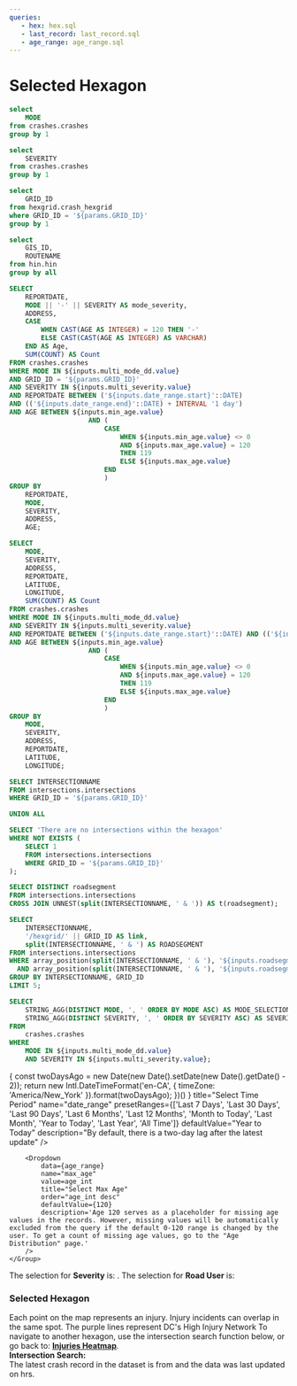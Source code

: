 ```yaml
---
queries:
   - hex: hex.sql
   - last_record: last_record.sql
   - age_range: age_range.sql
---
```


# Selected Hexagon

```sql unique_mode
select 
    MODE
from crashes.crashes
group by 1
```

```sql unique_severity
select 
    SEVERITY
from crashes.crashes
group by 1
```

```sql unique_hex
select 
    GRID_ID
from hexgrid.crash_hexgrid
where GRID_ID = '${params.GRID_ID}'
group by 1
```

```sql unique_hin
select 
    GIS_ID,
    ROUTENAME
from hin.hin
group by all
```

```sql table_query
SELECT
    REPORTDATE,
    MODE || '-' || SEVERITY AS mode_severity,
    ADDRESS,
    CASE
        WHEN CAST(AGE AS INTEGER) = 120 THEN '-'
        ELSE CAST(CAST(AGE AS INTEGER) AS VARCHAR)
    END AS Age,
    SUM(COUNT) AS Count
FROM crashes.crashes
WHERE MODE IN ${inputs.multi_mode_dd.value}
AND GRID_ID = '${params.GRID_ID}'
AND SEVERITY IN ${inputs.multi_severity.value}
AND REPORTDATE BETWEEN ('${inputs.date_range.start}'::DATE)
AND (('${inputs.date_range.end}'::DATE) + INTERVAL '1 day')
AND AGE BETWEEN ${inputs.min_age.value}
                    AND (
                        CASE 
                            WHEN ${inputs.min_age.value} <> 0 
                            AND ${inputs.max_age.value} = 120
                            THEN 119
                            ELSE ${inputs.max_age.value}
                        END
                        )
GROUP BY
    REPORTDATE,
    MODE,
    SEVERITY,
    ADDRESS,
    AGE;
```

```sql incidents
SELECT
    MODE,
    SEVERITY,
    ADDRESS,
    REPORTDATE,
    LATITUDE,
    LONGITUDE,
    SUM(COUNT) AS Count
FROM crashes.crashes
WHERE MODE IN ${inputs.multi_mode_dd.value}
AND SEVERITY IN ${inputs.multi_severity.value}
AND REPORTDATE BETWEEN ('${inputs.date_range.start}'::DATE) AND (('${inputs.date_range.end}'::DATE) + INTERVAL '1 day')
AND AGE BETWEEN ${inputs.min_age.value}
                    AND (
                        CASE 
                            WHEN ${inputs.min_age.value} <> 0 
                            AND ${inputs.max_age.value} = 120
                            THEN 119
                            ELSE ${inputs.max_age.value}
                        END
                        )
GROUP BY
    MODE,
    SEVERITY,
    ADDRESS,
    REPORTDATE,
    LATITUDE,
    LONGITUDE;
```

```sql intersection_list
SELECT INTERSECTIONNAME
FROM intersections.intersections
WHERE GRID_ID = '${params.GRID_ID}'

UNION ALL

SELECT 'There are no intersections within the hexagon'
WHERE NOT EXISTS (
    SELECT 1 
    FROM intersections.intersections 
    WHERE GRID_ID = '${params.GRID_ID}'
);
```

```sql roadsegment_dropdown
SELECT DISTINCT roadsegment
FROM intersections.intersections
CROSS JOIN UNNEST(split(INTERSECTIONNAME, ' & ')) AS t(roadsegment);
```

```sql intersections_table
SELECT
    INTERSECTIONNAME,
    '/hexgrid/' || GRID_ID AS link,
    split(INTERSECTIONNAME, ' & ') AS ROADSEGMENT
FROM intersections.intersections
WHERE array_position(split(INTERSECTIONNAME, ' & '), '${inputs.roadsegment_a.value}') IS NOT NULL
  AND array_position(split(INTERSECTIONNAME, ' & '), '${inputs.roadsegment_b.value}') IS NOT NULL
GROUP BY INTERSECTIONNAME, GRID_ID
LIMIT 5;
```

```sql mode_severity_selection
SELECT
    STRING_AGG(DISTINCT MODE, ', ' ORDER BY MODE ASC) AS MODE_SELECTION,
    STRING_AGG(DISTINCT SEVERITY, ', ' ORDER BY SEVERITY ASC) AS SEVERITY_SELECTION
FROM
    crashes.crashes
WHERE
    MODE IN ${inputs.multi_mode_dd.value}
    AND SEVERITY IN ${inputs.multi_severity.value};
```

<Grid cols=2>
    <Group>
        <DataTable data={intersection_list}>
                <Column id=INTERSECTIONNAME title='Intersections Within {params.GRID_ID}' wrap=true/>
        </DataTable>
    </Group>
    <Group>
        <DateRange
        start="2017-01-01"
        end={
            (last_record && last_record[0] && last_record[0].end_date)
            ? `${last_record[0].end_date}`
            : (() => {
                const twoDaysAgo = new Date(new Date().setDate(new Date().getDate() - 2));
                return new Intl.DateTimeFormat('en-CA', {
                    timeZone: 'America/New_York'
                }).format(twoDaysAgo);
                })()
        }
        title="Select Time Period"
        name="date_range"
        presetRanges={['Last 7 Days', 'Last 30 Days', 'Last 90 Days', 'Last 6 Months', 'Last 12 Months', 'Month to Today', 'Last Month', 'Year to Today', 'Last Year', 'All Time']}
        defaultValue="Year to Today"
        description="By default, there is a two-day lag after the latest update"
        />
        <Dropdown
            data={unique_severity} 
            name=multi_severity
            value=SEVERITY
            title="Select Severity"
            multiple=true
            defaultValue={["Major","Fatal"]}
        />
        <Dropdown
            data={unique_mode} 
            name=multi_mode_dd
            value=MODE
            title="Select Road User"
            multiple=true
            selectAllByDefault=true
            description="*Only fatal"
        />
        <Dropdown 
            data={age_range} 
            name=min_age
            value=age_int
            title="Select Min Age" 
            defaultValue={0}
        />

        <Dropdown 
            data={age_range} 
            name="max_age"
            value=age_int
            title="Select Max Age"
            order="age_int desc"
            defaultValue={120}
            description='Age 120 serves as a placeholder for missing age values in the records. However, missing values will be automatically excluded from the query if the default 0-120 range is changed by the user. To get a count of missing age values, go to the "Age Distribution" page.'
        />
    </Group>
</Grid>

<Alert status="info">
The selection for <b>Severity</b> is: <b><Value data={mode_severity_selection} column="SEVERITY_SELECTION"/></b>. The selection for <b>Road User</b> is: <b><Value data={mode_severity_selection} column="MODE_SELECTION"/></b> <Info description="*Fatal only." color="primary" />
</Alert>

### Selected Hexagon

<Grid cols=2>
    <Group>
        <Note>
        Each point on the map represents an injury. Injury incidents can overlap in the same spot.
        </Note>
        <BaseMap
          height=400
          startingZoom=17
        >
          <Points data={incidents} lat=LATITUDE long=LONGITUDE value=SEVERITY pointName=MODE opacity=1 colorPalette={['#ffdf00','#ff9412','#ff5a53']} ignoreZoom=true             
          tooltip={[
                {id:'MODE', showColumnName:false, fmt:'id', valueClass:'text-l font-semibold'},
                {id:'REPORTDATE', showColumnName:false, fmt:'mm/dd/yy hh:mm'},
                {id:'ADDRESS', showColumnName:false, fmt:'id'},
                {id:'Count'}
            ]}/>
          <Areas data={unique_hin} geoJsonUrl='/High_Injury_Network.geojson' geoId=GIS_ID areaCol=GIS_ID borderColor=#9d00ff color=#1C00ff00/ borderWidth=1.5 ignoreZoom=true
          tooltip={[
                {id: 'ROUTENAME'}
            ]}
          />
          <Areas data={unique_hex} geoJsonUrl='/crash-hexgrid.geojson' geoId=GRID_ID areaCol=GRID_ID min=0 borderColor=#000000 color=#1C00ff00/>
        </BaseMap>
        <Note>
        The purple lines represent DC's High Injury Network
        </Note>
    </Group>    
    <Group>
        <DataTable data={table_query} sort="REPORTDATE desc" totalRow=true rows=5 title='Injury Table' rowShading=true wrapTitles=true>
          <Column id=REPORTDATE title='Date' fmt='mm/dd/yy hh:mm' totalAgg="Total" wrap=true description="24-Hour Format"/>
          <Column id=mode_severity title='Road User - Severity' totalAgg="-" wrap=true/>
          <Column id=Age totalAgg="-"/>
          <Column id=ADDRESS title='Apporx Address' wrap=true/>
          <Column id=Count totalAgg=sum/>
        </DataTable>
        <Alert status="info">
            To navigate to another hexagon, use the intersection search function below, or go back to: <b><a href="https://crash-injury-dashboard.evidence.app/hexgrid/">Injuries Heatmap</a></b>.
        </Alert>
        <div>
            <b>Intersection Search:</b>
        </div>
        <Dropdown 
            data={roadsegment_dropdown} 
            name=roadsegment_a
            value=roadsegment
            title="Select 1st Road" 
            defaultValue="13TH ST NW"
        />
        <Dropdown 
            data={roadsegment_dropdown} 
            name=roadsegment_b
            value=roadsegment
            title="Select 2nd Road" 
            defaultValue="PENNSYLVANIA AVE NW"
        />
        <DataTable data={intersections_table} rowShading=true rows=2 link=link downloadable=false>
                    <Column id=INTERSECTIONNAME title="Go to Selected Intersection:"/>
        </DataTable>
    </Group>
</Grid>

<Note>
    The latest crash record in the dataset is from <Value data={last_record} column="latest_record"/> and the data was last updated on <Value data={last_record} column="latest_update"/> hrs.
</Note>